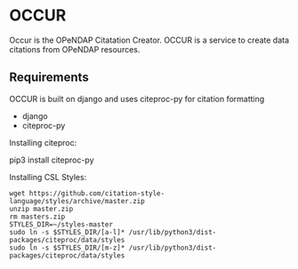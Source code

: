 # OCCUR
Occur is the OPeNDAP Citatation Creator. 
OCCUR is a service to create data citations from OPeNDAP resources. 


## Requirements
OCCUR is built on django and uses citeproc-py for citation formatting

* django
* citeproc-py

Installing citeproc:

  pip3 install citeproc-py
  

Installing CSL Styles:

    wget https://github.com/citation-style-language/styles/archive/master.zip
    unzip master.zip 
    rm masters.zip
    STYLES_DIR=~/styles-master
    sudo ln -s $STYLES_DIR/[a-l]* /usr/lib/python3/dist-packages/citeproc/data/styles
    sudo ln -s $STYLES_DIR/[m-z]* /usr/lib/python3/dist-packages/citeproc/data/styles



